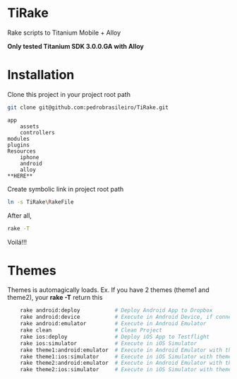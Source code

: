 TiRake
======

Rake scripts to Titanium Mobile + Alloy

**Only tested Titanium SDK 3.0.0.GA with Alloy**


Installation
============

Clone this project in your project root path
```bash
git clone git@github.com:pedrobrasileiro/TiRake.git
```

    app
        assets
        controllers
    modules
    plugins
    Resources
        iphone
        android
        alloy
    **HERE**

Create symbolic link in project root path
```bash
ln -s TiRake\RakeFile
```

After all, 
```bash
rake -T 
```
Voilá!!!


Themes
==========

Themes is automagically loads. Ex. If you have 2 themes (theme1 and theme2), your **rake -T** return this
```bash
    rake android:deploy           # Deploy Android App to Dropbox
    rake android:device           # Execute in Android Device, if connected
    rake android:emulator         # Execute in Android Emulator
    rake clean                    # Clean Project
    rake ios:deploy               # Deploy iOS App to Testflight
    rake ios:simulator            # Execute in iOS Simulator
    rake theme1:android:emulator  # Execute in Android Emulator with theme1 Theme
    rake theme1:ios:simulator     # Execute in iOS Simulator with theme1 Theme
    rake theme2:android:emulator  # Execute in Android Emulator with theme2 Theme
    rake theme2:ios:simulator     # Execute in iOS Simulator with theme2 Theme
```